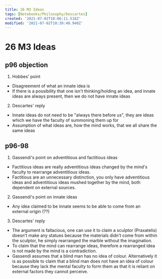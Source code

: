 ```yaml
---
title: 26 M3 Ideas
tags: [Notebooks/Philosophy/Descartes]
created: '2021-07-02T10:06:11.518Z'
modified: '2021-07-02T10:30:40.940Z'
---
```


# 26 M3 Ideas

## p96 objection
1. Hobbes' point
  - Disagreement of what an innate idea is
  - If there is a possibility that one isn't thinking/holding an idea, and innate ideas are always present, then we do not have innate ideas
2. Descartes' reply
  - Innate ideas do not need to be "always there before us", they are ideas which we have the faculty of summoning them up for
  - Assumption of what ideas are, how the mind works, that we all share the same ideas

## p96-98
1. Gassendi's point on adventitious and factitious ideas
  - Factitious ideas are really adventitious ideas changed by the mind's faculty to rearrange adventitious ideas.
  - Factitious are an unnecessary distinction, you only have adventitious ideas and adventitious ideas mushed together by the mind, both dependent on external sources.
2. Gassendi's point on innate ideas
  - Any idea claimed to be innate seems to be able to come from an external origin (??)
3. Descartes' reply
  - The argument is fallacious, one can use it to claim a sculptor (Praxatelis) doesn't make any statues because the materials didn't come from within the sculptor, he simply rearranged the marble without the imagination.
  - To claim that the mind can rearrange ideas, therefore a rearranged idea is not made by the mind is a contradiction.
  - Gassendi assumes that a blind man has no idea of colour. Alternatively it is as possible to claim that a blind man does not have an idea of colour because they lack the mental faculty to form them as that it is reliant on external factors they cannot perceive.

